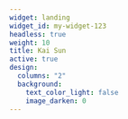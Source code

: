 ```yaml
---
widget: landing
widget_id: my-widget-123
headless: true
weight: 10
title: Kai Sun
active: true
design:
  columns: "2"
  background:
    text_color_light: false
    image_darken: 0
---
```

